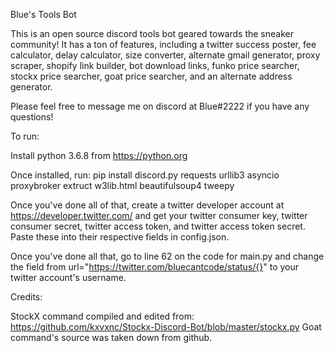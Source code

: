 Blue's Tools Bot

This is an open source discord tools bot geared towards the sneaker community! It has a ton of features, including a twitter success poster, fee calculator, delay calculator, size converter, alternate gmail generator, proxy scraper, shopify link builder, bot download links, funko price searcher, stockx price searcher, goat price searcher, and an alternate address generator. 

Please feel free to message me on discord at Blue#2222 if you have any questions!


To run:

Install python 3.6.8 from https://python.org

Once installed, run:
pip install discord.py requests urllib3 asyncio proxybroker extruct w3lib.html beautifulsoup4 tweepy

Once you've done all of that, create a twitter developer account at https://developer.twitter.com/ and get your twitter consumer key, twitter consumer secret, twitter access token, and twitter access token secret. Paste these into their respective fields in config.json.

Once you've done all that, go to line 62 on the code for main.py and change the field from url="https://twitter.com/bluecantcode/status/{}" to your twitter account's username. 


Credits:

StockX command compiled and edited from: https://github.com/kxvxnc/Stockx-Discord-Bot/blob/master/stockx.py
Goat command's source was taken down from github.
